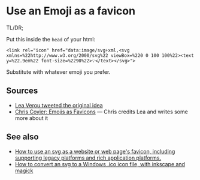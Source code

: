 ﻿# Use an Emoji as a favicon

TL/DR;

Put this inside the `head` of your html:

	<link rel="icon" href="data:image/svg+xml,<svg xmlns=%22http://www.w3.org/2000/svg%22 viewBox=%220 0 100 100%22><text y=%22.9em%22 font-size=%2290%22>💡</text></svg>">

Substitute with whatever emoji you prefer.

## Sources

* [Lea Verou tweeted the original idea](https://twitter.com/LeaVerou/status/1241619866475474946)
* [Chris Coyier: Emojis as Favicons](https://css-tricks.com/emojis-as-favicons/) &mdash; Chris credits Lea and writes some more about it

## See also

- [How to use an svg as a website or web page's favicon, including supporting legacy platforms and rich application platforms.](../svg/svg-to-favicon.md)
- [How to convert an svg to a Windows .ico icon file, with inkscape and magick](../svg/svg-to-ico-file.md)